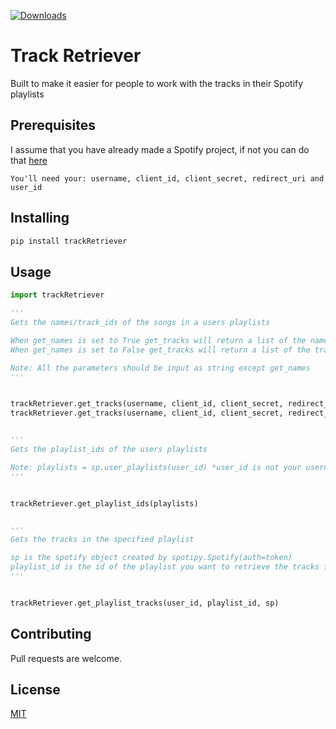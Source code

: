 [![Downloads](https://static.pepy.tech/personalized-badge/trackretriever?period=total&units=international_system&left_color=grey&right_color=blue&left_text=Downloads)](https://pepy.tech/project/trackretriever?versions=1.0.1&versions=1.0.0)
# Track Retriever

Built to make it easier for people to work with the tracks in their Spotify playlists 

## Prerequisites

I assume that you have already made a Spotify project, if not you can do that [here](https://developer.spotify.com/dashboard/)

```
You'll need your: username, client_id, client_secret, redirect_uri and user_id 
```

## Installing

```bash
pip install trackRetriever
```

## Usage

```python
import trackRetriever

'''
Gets the names/track_ids of the songs in a users playlists

When get_names is set to True get_tracks will return a list of the names of the tracks in your playlists
When get_names is set to False get_tracks will return a list of the track_ids of the tracks in your playlists

Note: All the parameters should be input as string except get_names
'''


trackRetriever.get_tracks(username, client_id, client_secret, redirect_uri)
trackRetriever.get_tracks(username, client_id, client_secret, redirect_uri, True)


'''
Gets the playlist_ids of the users playlists

Note: playlists = sp.user_playlists(user_id) *user_id is not your username*  
'''


trackRetriever.get_playlist_ids(playlists) 


'''
Gets the tracks in the specified playlist

sp is the spotify object created by spotipy.Spotify(auth=token)
playlist_id is the id of the playlist you want to retrieve the tracks for 
'''


trackRetriever.get_playlist_tracks(user_id, playlist_id, sp)


```

## Contributing
Pull requests are welcome.

## License
[MIT](https://choosealicense.com/licenses/mit/)

